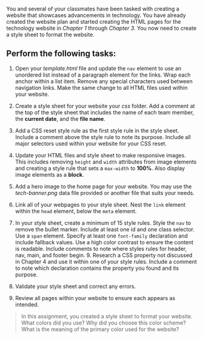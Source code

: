 <!--practice-->
You and several of your classmates have been tasked with creating a website that showcases advancements in technology. You have already created the website plan and started creating the HTML pages for the technology website in *Chapter 1* through *Chapter 3*. You now need to create a style sheet to format the website. 

## Perform the following tasks: 
1. Open your *template.html* file and update the `nav` element to use an unordered list instead of a paragraph element for the links. Wrap each anchor within a list item. Remove any special characters used between navigation links. Make the same change to all HTML files used within your website. 

2. Create a style sheet for your website your *css* folder. Add a comment at the top of the style sheet that includes the name of each team member, the **current date**, and the **file name**.

3. Add a CSS reset style rule as the first style rule in the style sheet. Include a comment above the style rule to note its purpose. Include all major selectors used within your website for your CSS reset. 

5. Update your HTML files and style sheet to make responsive images. This includes removing `height` and `width` attributes from image elements and creating a style rule that sets a `max-width` to **100%**. Also display image elements as a **block**.

6. Add a hero image to the home page for your website. You may use the *tech-banner.png* data file provided or another file that suits your needs. 

7. Link all of your webpages to your style sheet. Nest the `link` element within the `head` element, below the `meta` element.

8. In your style sheet, create a minimum of 15 style rules. Style the `nav` to remove the bullet marker. Include at least one id and one class selector. Use a `span` element. Specify at least one `font-family` declaration and include fallback values. Use a high color contrast to ensure the content is readable. Include comments to note where styles rules for header, nav, main, and footer begin. 9. Research a CSS property not discussed in Chapter 4 and use it within one of your style rules. Include a comment to note which declaration contains the property you found and its purpose.

10. Validate your style sheet and correct any errors.

11. Review all pages within your website to ensure each appears as intended.
 
> In this assignment, you created a style sheet to format your website. What colors did you use? Why did you choose this color scheme? What is the meaning of the primary color used for the website?

<!--
{
    "CopyExercise": {
        "name": "Chapter 3 YT03",
        "copyTarget": "/chapter3/yt03/student/*",
        "pasteTarget": "./"
    }
}
-->